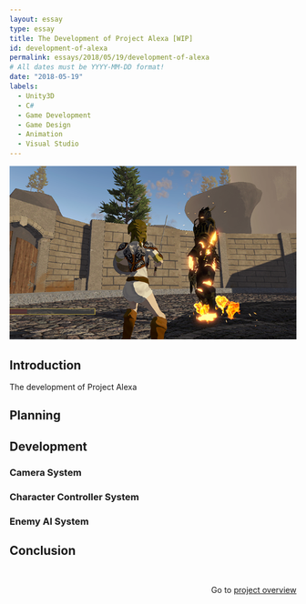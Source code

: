 ```yaml
---
layout: essay
type: essay
title: The Development of Project Alexa [WIP]
id: development-of-alexa
permalink: essays/2018/05/19/development-of-alexa
# All dates must be YYYY-MM-DD format!
date: "2018-05-19"
labels:
  - Unity3D
  - C#
  - Game Development
  - Game Design
  - Animation
  - Visual Studio
---
```


<div class="paragraph">
  <img class="ui huge centered rounded image" src="/images/alexa/gameplay.png">
</div>

<h2>Introduction</h2>

<p>
  The development of Project Alexa 
</p>

<div class="ui section divider"></div>

<h2>Planning</h2>

<p>

</p>

<div class="ui section divider"></div>

<h2>Development</h2>

<p>

</p>

<h3>Camera System</h3>

<p>

</p>

<h3>Character Controller System</h3>

<p>

</p>

<h3>Enemy AI System</h3>

<p>

</p>

<div class="ui section divider"></div>

<h2>Conclusion</h2>

<p>
  
</p>

<p style="width: 100%; text-align: right; margin-top: 3rem;">
  Go to <a href="/projects/alexa">project overview <i class="left arrow icon"></i></a>
</p>

